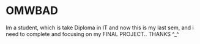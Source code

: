 # OMWBAD
Im a student, which is take Diploma in IT and now this is my last sem, and i need to complete and focusing on my FINAL PROJECT.. THANKS ^_^
